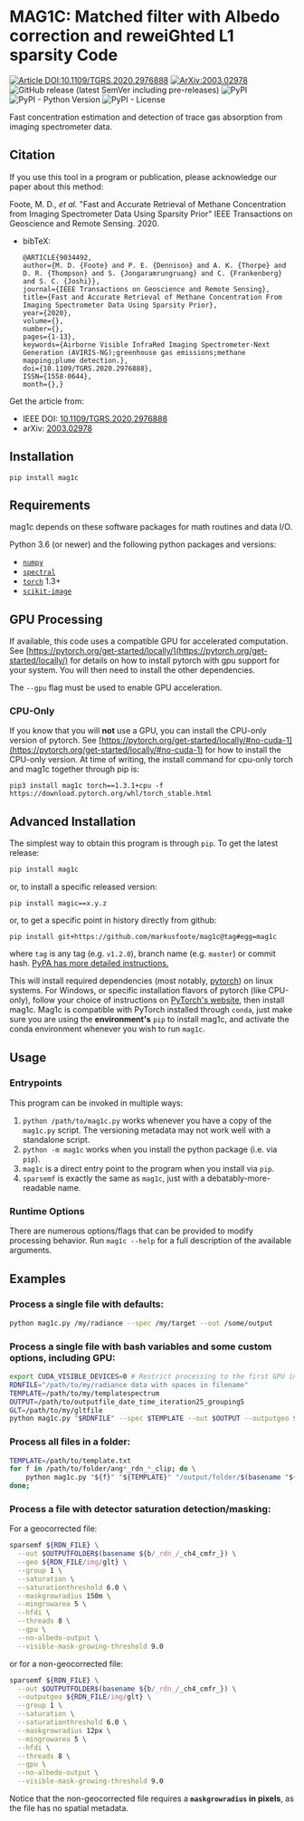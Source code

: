 # MAG1C:  Matched filter with Albedo correction and reweiGhted L1 sparsity Code

[![Article DOI:10.1109/TGRS.2020.2976888](https://img.shields.io/badge/Article%20DOI-10.1109%2FTGRS.2020.2976888-blue)](https://doi.org/10.1109/TGRS.2020.2976888) [![ArXiv:2003.02978](https://img.shields.io/badge/arXiv-2003.02978-blue)](https://arxiv.org/abs/2003.02978) ![GitHub release (latest SemVer including pre-releases)](https://img.shields.io/github/v/release/markusfoote/mag1c?include_prereleases&sort=semver) ![PyPI](https://img.shields.io/pypi/v/mag1c) ![PyPI - Python Version](https://img.shields.io/pypi/pyversions/mag1c) ![PyPI - License](https://img.shields.io/pypi/l/mag1c)

Fast concentration estimation and detection of trace gas absorption from imaging spectrometer data.


## Citation
If you use this tool in a program or publication, please acknowledge our paper about this method:

Foote, M. D., *et al.* "Fast and Accurate Retrieval of Methane Concentration from Imaging Spectrometer Data Using Sparsity Prior" IEEE Transactions on Geoscience and Remote Sensing. 2020.
* bibTeX:
  ```
  @ARTICLE{9034492,
  author={M. D. {Foote} and P. E. {Dennison} and A. K. {Thorpe} and D. R. {Thompson} and S. {Jongaramrungruang} and C. {Frankenberg} and S. C. {Joshi}},
  journal={IEEE Transactions on Geoscience and Remote Sensing},
  title={Fast and Accurate Retrieval of Methane Concentration From Imaging Spectrometer Data Using Sparsity Prior},
  year={2020},
  volume={},
  number={},
  pages={1-13},
  keywords={Airborne Visible InfraRed Imaging Spectrometer-Next Generation (AVIRIS-NG);greenhouse gas emissions;methane mapping;plume detection.},
  doi={10.1109/TGRS.2020.2976888},
  ISSN={1558-0644},
  month={},}
  ```
Get the article from:
* IEEE DOI: [10.1109/TGRS.2020.2976888](https://doi.org/10.1109/TGRS.2020.2976888)
* arXiv: [2003.02978](https://arxiv.org/abs/2003.02978)
## Installation
``pip install mag1c``

## Requirements
mag1c depends on these software packages for math routines and data I/O. 

Python 3.6 (or newer) and the following python packages and versions:
- [`numpy`](https://www.numpy.org/)
- [`spectral`](https://www.spectralpython.net/)
- [`torch`](https://pytorch.org) 1.3+
- [`scikit-image`](https://scikit-image.org/)

## GPU Processing
If available, this code uses a compatible GPU for accelerated computation. See [https://pytorch.org/get-started/locally/](https://pytorch.org/get-started/locally/) for details on how to install pytorch with gpu support for your system. You will then need to install the other dependencies.

The `--gpu` flag must be used to enable GPU acceleration.
### CPU-Only
If you know that you will **not** use a GPU, you can install the CPU-only version of pytorch. See [https://pytorch.org/get-started/locally/#no-cuda-1](https://pytorch.org/get-started/locally/#no-cuda-1) for how to install the CPU-only version. At time of writing, the install command for cpu-only torch and mag1c together through pip is: 
```
pip3 install mag1c torch==1.3.1+cpu -f https://download.pytorch.org/whl/torch_stable.html
```

## Advanced Installation
The simplest way to obtain this program is through `pip`. To get the latest release:
```bash
pip install mag1c
```
or, to install a specific released version:
```
pip install magic==x.y.z
```
or, to get a specific point in history directly from github:
```
pip install git+https://github.com/markusfoote/mag1c@tag#egg=mag1c
```
where ``tag`` is any tag (e.g. ``v1.2.0``), branch name (e.g. ``master``) or commit hash. [PyPA has more detailed instructions.](https://pip.pypa.io/en/stable/reference/pip_install/#vcs-support)

This will install required dependencies (most notably, [pytorch](https://pytorch.org)) on linux systems. For Windows, or specific installation flavors of pytorch (like CPU-only), follow your choice of instructions on [PyTorch's website](https://pytorch.org/get-started/locally/), then install mag1c. Mag1c is compatible with PyTorch installed through `conda`, just make sure you are using the **environment's** `pip` to install mag1c, and activate the conda environment whenever you wish to run `mag1c`.

## Usage
### Entrypoints
This program can be invoked in multiple ways: 
1. `python /path/to/mag1c.py` works whenever you have a copy of the `mag1c.py` script. The versioning metadata may not work well with a standalone script.
2. `python -m mag1c` works when you install the python package (i.e. via `pip`).
3. `mag1c` is a direct entry point to the program when you install via `pip`.
4. `sparsemf` is exactly the same as `mag1c`, just with a debatably-more-readable name.

### Runtime Options
There are numerous options/flags that can be provided to modify processing behavior. Run `mag1c --help` for a full description of the available arguments.

## Examples
### Process a single file with defaults:
```bash
python mag1c.py /my/radiance --spec /my/target --out /some/output
```

### Process a single file with bash variables and some custom options, including GPU:
```bash
export CUDA_VISIBLE_DEVICES=0 # Restrict processing to the first GPU in the system
RDNFILE="/path/to/my/radiance data with spaces in filename"
TEMPLATE=/path/to/my/templatespectrum
OUTPUT=/path/to/outputfile_date_time_iteration25_grouping5
GLT=/path/to/my/gltfile
python mag1c.py "$RDNFILE" --spec $TEMPLATE --out $OUTPUT --outputgeo $GLT --iter 25 --group 5 --gpu -t 2 -b16
```

### Process all files in a folder:
```bash
TEMPLATE=/path/to/template.txt
for f in /path/to/folder/ang*_rdn_*_clip; do \
    python mag1c.py "${f}" "${TEMPLATE}" "/output/folder/$(basename "${f/rdn/mag1c}")" --iter 20
done;
```

### Process a file with detector saturation detection/masking:
For a geocorrected file:
```bash
sparsemf ${RDN_FILE} \
  --out $OUTPUTFOLDER$(basename ${b/_rdn_/_ch4_cmfr_}) \
  --geo ${RDN_FILE/img/glt} \
  --group 1 \
  --saturation \
  --saturationthreshold 6.0 \
  --maskgrowradius 150m \
  --mingrowarea 5 \
  --hfdi \
  --threads 8 \
  --gpu \
  --no-albedo-output \
  --visible-mask-growing-threshold 9.0
```
or for a non-geocorrected file:
```bash
sparsemf ${RDN_FILE} \
  --out $OUTPUTFOLDER$(basename ${b/_rdn_/_ch4_cmfr_}) \
  --outputgeo ${RDN_FILE/img/glt} \
  --group 1 \
  --saturation \
  --saturationthreshold 6.0 \
  --maskgrowradius 12px \
  --mingrowarea 5 \
  --hfdi \
  --threads 8 \
  --gpu \
  --no-albedo-output \
  --visible-mask-growing-threshold 9.0
```
Notice that the non-geocorrected file requires a **`maskgrowradius` in pixels**, as the file has no spatial metadata.